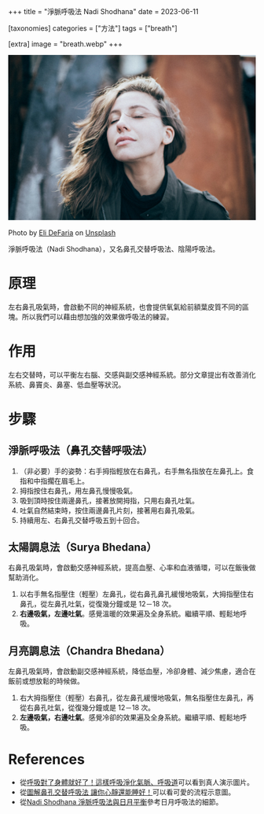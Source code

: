 +++
title = "淨脈呼吸法 Nadi Shodhana"
date = 2023-06-11

[taxonomies]
categories = ["方法"]
tags = ["breath"]

[extra]
image = "breath.webp"
+++

![](breath.webp)
<p class="image-caption">Photo by <a href="https://unsplash.com/@elidefaria?utm_source=unsplash&utm_medium=referral&utm_content=creditCopyText">Eli DeFaria</a> on <a href="https://unsplash.com/photos/vCzh1jOyre8?utm_source=unsplash&utm_medium=referral&utm_content=creditCopyText">Unsplash</a></p>


淨脈呼吸法（Nadi Shodhana），又名鼻孔交替呼吸法、陰陽呼吸法。

# 原理

左右鼻孔吸氣時，會啟動不同的神經系統，也會提供氧氣給前額葉皮質不同的區塊。所以我們可以藉由想加強的效果做呼吸法的練習。

# 作用

左右交替時，可以平衡左右腦、交感與副交感神經系統。部分文章提出有改善消化系統、鼻竇炎、鼻塞、低血壓等狀況。

<!-- more -->

# 步驟

## 淨脈呼吸法（鼻孔交替呼吸法）

1. （非必要）手的姿勢：右手拇指輕放在右鼻孔，右手無名指放在左鼻孔上。食指和中指擱在眉毛上。
2. 拇指按住右鼻孔，用左鼻孔慢慢吸氣。
3. 吸到頂時按住兩邊鼻孔，接著放開拇指，只用右鼻孔吐氣。
4. 吐氣自然結束時，按住兩邊鼻孔片刻，接著用右鼻孔吸氣。
5. 持續用左、右鼻孔交替呼吸五到十回合。

## 太陽調息法（Surya Bhedana）

右鼻孔吸氣時，會啟動交感神經系統，提高血壓、心率和血液循環，可以在飯後做幫助消化。

1. 以右手無名指壓住（輕壓）左鼻孔，從右鼻孔鼻孔緩慢地吸氣，大拇指壓住右鼻孔，從左鼻孔吐氣，從復幾分鐘或是 12－18 次。
2. **右邊吸氣，左邊吐氣**。感覺溫暖的效果遍及全身系統。繼續平順、輕鬆地呼吸。

## 月亮調息法（Chandra Bhedana）

左鼻孔吸氣時，會啟動副交感神經系統，降低血壓，冷卻身體、減少焦慮，適合在飯前或想放鬆的時候做。

1. 右大拇指壓住（輕壓）右鼻孔，從左鼻孔緩慢地吸氣，無名指壓住左鼻孔，再從右鼻孔吐氣，從復幾分鐘或是 12－18 次。
2. **左邊吸氣，右邊吐氣**。感覺冷卻的效果遍及全身系統。繼續平順、輕鬆地呼吸。

# References
- 從[呼吸對了身體就好了！這樣呼吸淨化氣脈、呼吸道](https://www.edh.tw/article/19715)可以看到真人演示圖片。
- 從[圖解鼻孔交替呼吸法 讓你心靜還能睡好！](https://heho.com.tw/archives/60102)可以看可愛的流程示意圖。
- 從[Nadi Shodhana 淨脈呼吸法與日月平衡](https://m.xuite.net/blog/koolee868664/wretch/117924967)參考日月呼吸法的細節。
